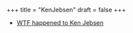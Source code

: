 +++
title = "KenJebsen"
draft = false
+++

-   [WTF happened to Ken Jebsen](https://www.ardaudiothek.de/cui-bono-wtf-happened-to-ken-jebsen/89991466)